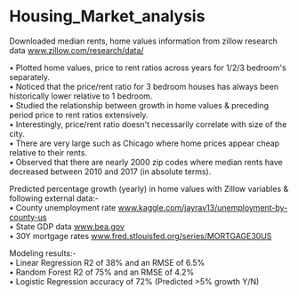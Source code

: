# Housing_Market_analysis
Downloaded median rents, home values information from zillow research data www.zillow.com/research/data/

•	Plotted home values, price to rent ratios across years for 1/2/3 bedroom's separately.\
•	Noticed that the price/rent ratio for 3 bedroom houses has always been historically lower relative to 1 bedroom.\
•	Studied the relationship between growth in home values & preceding period price to rent ratios extensively.\
•	Interestingly, price/rent ratio doesn't necessarily correlate with size of the city.\
•	There are very large such as Chicago where home prices appear cheap relative to their rents.\
•	Observed that there are nearly 2000 zip codes where median rents have decreased between 2010 and 2017 (in absolute terms).

Predicted percentage growth (yearly) in home values with Zillow variables & following external data:-\
•	County unemployment rate www.kaggle.com/jayrav13/unemployment-by-county-us \
•	State GDP data www.bea.gov   \
•	30Y mortgage rates www.fred.stlouisfed.org/series/MORTGAGE30US    

Modeling results:-\
•	Linear Regression R2 of 38% and an RMSE of 6.5%\
•	Random Forest R2 of 75% and an RMSE of 4.2%\
•	Logistic Regression accuracy of 72% (Predicted >5% growth Y/N)
